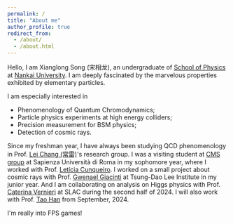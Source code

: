 ```yaml
---
permalink: /
title: "About me"
author_profile: true
redirect_from: 
  - /about/
  - /about.html
---
```


Hello, I am Xianglong Song (宋相龙), an undergraduate of [School of Physics](https://physics.nankai.edu.cn/wlxyen/main.htm) at [Nankai University](https://en.nankai.edu.cn). I am deeply fascinated by the marvelous
properties exhibited by elementary particles.

I am especially interested in

- Phenomenology of Quantum Chromodynamics;
- Particle physics experiments at high energy colliders;
- Precision measurement for BSM physics;
- Detection of cosmic rays.

Since my freshman year, I have always been studying QCD phenomenology in Prof. [Lei Chang (常雷)](https://inspirehep.net/authors/1029609)'s research group. I was a visiting student at [CMS group](https://www.roma1.infn.it/en/ricerca/csn1/cms.html) at Sapienza Università di Roma in my sophomore year, where I worked with Prof. [Letícia Cunqueiro](https://corsidilaurea.uniroma1.it/en/users/leticiacunqueiromendezuniroma1it). I worked on a small project about cosmic rays with Prof. [Gwenael Giacinti](https://tdli.sjtu.edu.cn/EN/people/t-d-lee-fellows/128/GwenaelGiacinti) at Tsung-Dao Lee Institute in my junior year. And I am collaborating on analysis on Higgs physics with Prof. [Caterina Vernieri](https://profiles.stanford.edu/caterina-vernieri) at SLAC during the second half of 2024. I will also work with Prof. [Tao Han](https://www.physicsandastronomy.pitt.edu/people/tao-han) from September, 2024.

I'm really into FPS games!